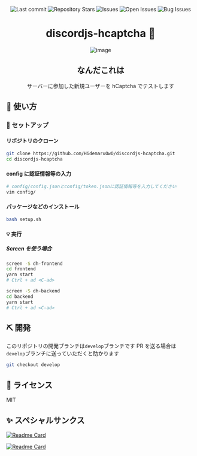 <div align="center">

![Last commit](https://img.shields.io/github/last-commit/HidemaruOwO/discordjs-hcaptcha?style=flat-square)
![Repository Stars](https://img.shields.io/github/stars/HidemaruOwO/discordjs-hcaptcha?style=flat-square)
![Issues](https://img.shields.io/github/issues/HidemaruOwO/discordjs-hcaptcha?style=flat-square)
![Open Issues](https://img.shields.io/github/issues-raw/HidemaruOwO/discordjs-hcaptcha?style=flat-square)
![Bug Issues](https://img.shields.io/github/issues/HidemaruOwO/discordjs-hcaptcha/bug?style=flat-square)

# discordjs-hcaptcha 🔎

![image](https://user-images.githubusercontent.com/82384920/188517904-a34a0b5d-25d6-43a6-9516-2170303263f3.png)

## なんだこれは

サーバーに参加した新規ユーザーを hCaptcha でテストします

</div>

## 🚀 使い方

### 💨 セットアップ

#### リポジトリのクローン

```bash
git clone https://github.com/HidemaruOwO/discordjs-hcaptcha.git
cd discordjs-hcaptcha
```

#### config に認証情報等の入力

```bash
# config/config.jsonとconfig/token.jsonに認証情報等を入力してください
vim config/
```

#### パッケージなどのインストール

```bash
bash setup.sh
```

#### 💡 実行

##### Screen を使う場合

```bash
screen -S dh-frontend
cd frontend
yarn start
# Ctrl + ad <C-ad>

screen -S dh-backend
cd backend
yarn start
# Ctrl + ad <C-ad>
```

## ⛏️ 開発

このリポジトリの開発ブランチは`develop`ブランチです
PR を送る場合は`develop`ブランチに送っていただくと助かります

```bash
git checkout develop
```

## 📜 ライセンス

MIT

## ✨ スペシャルサンクス

[![Readme Card](https://github-readme-stats.vercel.app/api/pin/?username=expressjs&repo=express)](https://github.com/expressjs/express)

[![Readme Card](https://github-readme-stats.vercel.app/api/pin/?username=discordjs&repo=discord.js)](https://github.com/discordjs/discord.js)
